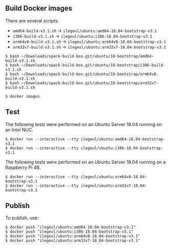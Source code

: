 
## Build Docker images

There are several scripts:

- `amd64-build-v3.1.sh` -> `ilegeul/ubuntu:amd64-18.04-bootstrap-v3.1`
- `i386-build-v3.1.sh` -> `ilegeul/ubuntu:i386-18.04-bootstrap-v3.1`
- `arm64v8-build-v3.1.sh` -> `ilegeul/ubuntu:arm64v8-18.04-bootstrap-v3.1`
- `arm32v7-build-v3.1.sh` -> `ilegeul/ubuntu:arm32v7-18.04-bootstrap-v3.1`

```console
$ bash ~/Downloads/xpack-build-box.git/ubuntu/18-bootstrap/amd64-build-v3.1.sh
$ bash ~/Downloads/xpack-build-box.git/ubuntu/18-bootstrap/i386-build-v3.1.sh
$ bash ~/Downloads/xpack-build-box.git/ubuntu/18-bootstrap/arm64v8-build-v3.1.sh
$ bash ~/Downloads/xpack-build-box.git/ubuntu/18-bootstrap/arm32v7-build-v3.1.sh

$ docker images
```

## Test

The following tests were performed on an Ubuntu Server
18.04 running on an Intel NUC.

```console
$ docker run --interactive --tty ilegeul/ubuntu:amd64-18.04-bootstrap-v3.1
$ docker run --interactive --tty ilegeul/ubuntu:i386-18.04-bootstrap-v3.1
```

The following tests were performed on an Ubuntu Server
18.04 running on a Raspberry Pi 4B.

```console
$ docker run --interactive --tty ilegeul/ubuntu:arm64v8-18.04-bootstrap-v3.1
$ docker run --interactive --tty ilegeul/ubuntu:arm32v7-18.04-bootstrap-v3.1
```

## Publish

To publish, use:

```console
$ docker push "ilegeul/ubuntu:amd64-18.04-bootstrap-v3.1"
$ docker push "ilegeul/ubuntu:i386-18.04-bootstrap-v3.1"
$ docker push "ilegeul/ubuntu:arm64v8-18.04-bootstrap-v3.1"
$ docker push "ilegeul/ubuntu:arm32v7-18.04-bootstrap-v3.1"
```
